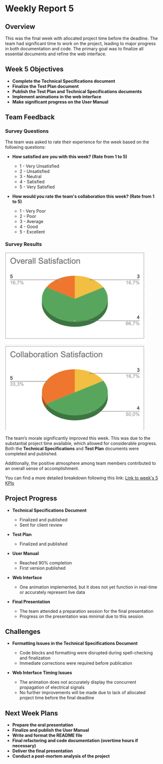 # **Weekly Report 5**

## **Overview**

This was the final week with allocated project time before the deadline. The team had significant time to work on the project, leading to major progress in both documentation and code. The primary goal was to finalize all essential documents and refine the web interface.

## **Week 5 Objectives**

- **Complete the Technical Specifications document**
- **Finalize the Test Plan document**
- **Publish the Test Plan and Technical Specifications documents**
- **Implement animations in the web interface**
- **Make significant progress on the User Manual**

## **Team Feedback**

### **Survey Questions**

The team was asked to rate their experience for the week based on the following questions:

- **How satisfied are you with this week? (Rate from 1 to 5)**

  - 1 - Very Unsatisfied
  - 2 - Unsatisfied
  - 3 - Neutral
  - 4 - Satisfied
  - 5 - Very Satisfied

- **How would you rate the team's collaboration this week? (Rate from 1 to 5)**
  - 1 - Very Poor
  - 2 - Poor
  - 3 - Average
  - 4 - Good
  - 5 - Excellent

### **Survey Results**

![alt text](./images/kpis-week5.png)

The team’s morale significantly improved this week. This was due to the substantial project time available, which allowed for considerable progress. Both the **Technical Specifications** and **Test Plan** documents were completed and published.

Additionally, the positive atmosphere among team members contributed to an overall sense of accomplishment.

You can find a more detailed breakdown following this link: [Link to week's 5 KPIs](https://docs.google.com/spreadsheets/d/1EJIGbOufF86FP-Pb6Y5z0wuYymK0fEmoFKtg16JfIHg/edit?usp=sharing)

## **Project Progress**

- **Technical Specifications Document**

  - Finalized and published
  - Sent for client review

- **Test Plan**

  - Finalized and published

- **User Manual**

  - Reached 90% completion
  - First version published

- **Web Interface**

  - One animation implemented, but it does not yet function in real-time or accurately represent live data

- **Final Presentation**
  - The team attended a preparation session for the final presentation
  - Progress on the presentation was minimal due to this session

## **Challenges**

- **Formatting Issues in the Technical Specifications Document**

  - Code blocks and formatting were disrupted during spell-checking and finalization
  - Immediate corrections were required before publication

- **Web Interface Timing Issues**
  - The animation does not accurately display the concurrent propagation of electrical signals
  - No further improvements will be made due to lack of allocated project time before the final deadline

## **Next Week Plans**

- **Prepare the oral presentation**
- **Finalize and publish the User Manual**
- **Write and format the README file**
- **Final refactoring and code documentation (overtime hours if necessary)**
- **Deliver the final presentation**
- **Conduct a post-mortem analysis of the project**
